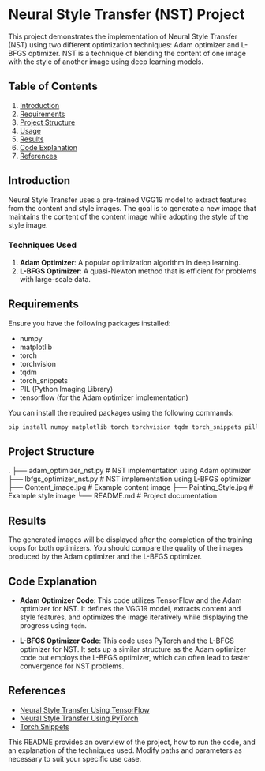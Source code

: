 # Neural Style Transfer (NST) Project

This project demonstrates the implementation of Neural Style Transfer (NST) using two different optimization techniques: Adam optimizer and L-BFGS optimizer. NST is a technique of blending the content of one image with the style of another image using deep learning models.

## Table of Contents

1. [Introduction](#introduction)
2. [Requirements](#requirements)
3. [Project Structure](#project-structure)
4. [Usage](#usage)
5. [Results](#results)
6. [Code Explanation](#code-explanation)
7. [References](#references)

## Introduction

Neural Style Transfer uses a pre-trained VGG19 model to extract features from the content and style images. The goal is to generate a new image that maintains the content of the content image while adopting the style of the style image.

### Techniques Used

1. **Adam Optimizer**: A popular optimization algorithm in deep learning.
2. **L-BFGS Optimizer**: A quasi-Newton method that is efficient for problems with large-scale data.

## Requirements

Ensure you have the following packages installed:

- numpy
- matplotlib
- torch
- torchvision
- tqdm
- torch_snippets
- PIL (Python Imaging Library)
- tensorflow (for the Adam optimizer implementation)

You can install the required packages using the following commands:

```sh
pip install numpy matplotlib torch torchvision tqdm torch_snippets pillow tensorflow
```

## Project Structure


.
├── adam_optimizer_nst.py        # NST implementation using Adam optimizer
├── lbfgs_optimizer_nst.py       # NST implementation using L-BFGS optimizer
├── Content_image.jpg            # Example content image
├── Painting_Style.jpg           # Example style image
└── README.md                    # Project documentation

## Results

The generated images will be displayed after the completion of the training loops for both optimizers. You should compare the quality of the images produced by the Adam optimizer and the L-BFGS optimizer.

## Code Explanation

- **Adam Optimizer Code**: This code utilizes TensorFlow and the Adam optimizer for NST. It defines the VGG19 model, extracts content and style features, and optimizes the image iteratively while displaying the progress using `tqdm`.

- **L-BFGS Optimizer Code**: This code uses PyTorch and the L-BFGS optimizer for NST. It sets up a similar structure as the Adam optimizer code but employs the L-BFGS optimizer, which can often lead to faster convergence for NST problems.

## References

- [Neural Style Transfer Using TensorFlow](https://www.tensorflow.org/tutorials/generative/style_transfer)
- [Neural Style Transfer Using PyTorch](https://pytorch.org/tutorials/advanced/neural_style_tutorial.html)
- [Torch Snippets](https://github.com/harvitronix/torch-snippets)

This README provides an overview of the project, how to run the code, and an explanation of the techniques used. Modify paths and parameters as necessary to suit your specific use case.
